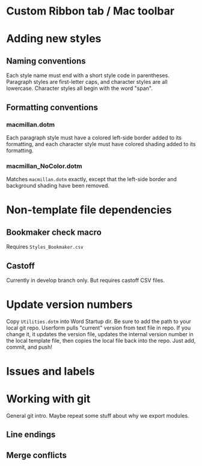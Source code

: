 # Custom Ribbon tab / Mac toolbar

# Adding new styles
## Naming conventions
Each style name must end with a short style code in parentheses. Paragraph styles are first-letter caps, and character styles are all lowercase. Character styles all begin with the word "span".

## Formatting conventions
### macmillan.dotm
 Each paragraph style must have a colored left-side border added to its formatting, and each character style must have colored shading added to its formatting.

### macmillan_NoColor.dotm
Matches `macmillan.dotm` exactly, except that the left-side border and background shading have been removed.


# Non-template file dependencies
## Bookmaker check macro
Requires `Styles_Bookmaker.csv`

## Castoff
Currently in develop branch only. But requires castoff CSV files.

# Update version numbers
Copy `Utilities.dotm` into Word Startup dir. Be sure to add the path to your local git repo. Userform pulls "current" version from text file in repo. If you change it, it updates the version file, updates the internal version number in the local template file, then copies the local file back into the repo. Just add, commit, and push!


# Issues and labels


# Working with git
General git intro. Maybe repeat some stuff about why we export modules.

## Line endings

## Merge conflicts